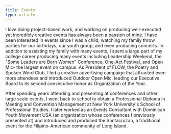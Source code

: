 ```yaml
---
title: Events
type: article
---
```

I love doing project-based work, and working on producing well-executed yet incredibly creative events has always been a passion of mine. I have been interested in events since I was a child, watching my family throw parties for our birthdays, our youth group, and even producing concerts. In addition to assisting my family with many events, I spent a large part of my college career producing many events including Leadership Weekend, the "Some Leaders are Born Women" Conference, One-Act Festival, and Open Mic- the largest event on campus. As President of FLOW, the Poetry and Spoken Word Club, I led a creative advertising campaign that attracted even more attendees and introduced Outdoor Open Mic, leading our Executive Board to its second consecutive honor as Organization of the Year.

After spending years attending and presenting at conferences and other large scale events, I went back to school to obtain a Professional Diploma in Meeting and Convention Management at New York University's School of Professional Studies. I later worked as an Events Consultant with Dominican Youth Movement USA (an organization whose conferences I previously presented at) and introduced and produced the Santacruzan, a traditional event for the Filipino-American community of Long Island.